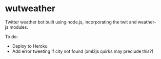 # wutweather
Twitter weather bot built using node.js, incorporating the twit and weather-js modules. 

To do:
  - Deploy to Heroku
  - Add error tweeting if city not found (xml2js quirks may preclude this?)
